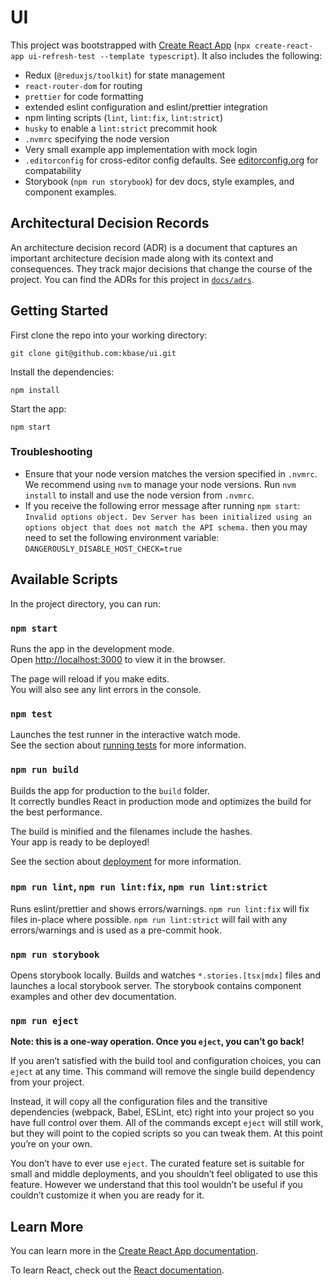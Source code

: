 # UI

This project was bootstrapped with [Create React App](https://github.com/facebook/create-react-app) (`npx create-react-app ui-refresh-test --template typescript`). It also includes the following:

- Redux (`@reduxjs/toolkit`) for state management
- `react-router-dom` for routing
- `prettier` for code formatting
- extended eslint configuration and eslint/prettier integration
- npm linting scripts (`lint`, `lint:fix`, `lint:strict`)
- `husky` to enable a `lint:strict` precommit hook
- `.nvmrc` specifying the node version
- Very small example app implementation with mock login
- `.editorconfig` for cross-editor config defaults. See
      [editorconfig.org](https://editorconfig.org) for compatability
- Storybook (`npm run storybook`) for dev docs, style examples, and component
    examples.


## Architectural Decision Records

An architecture decision record (ADR) is a document that captures an important
architecture decision made along with its context and consequences. They track
major decisions that change the course of the project. You can find the ADRs
for this project in [`docs/adrs`](docs/adrs).


## Getting Started

First clone the repo into your working directory:

```
git clone git@github.com:kbase/ui.git
```

Install the dependencies:

```
npm install
```

Start the app:

```
npm start
```

### Troubleshooting

- Ensure that your node version matches the version specified in `.nvmrc`. 
We recommend using `nvm` to manage your node versions. 
Run `nvm install` to install and use the node version from `.nvmrc`.
- If you receive the following error message after running `npm start`: 
`Invalid options object. Dev Server has been initialized using an options object that does not match the API schema.` 
then you may need to set the following environment variable: `DANGEROUSLY_DISABLE_HOST_CHECK=true`


## Available Scripts

In the project directory, you can run:

### `npm start`

Runs the app in the development mode.\
Open [http://localhost:3000](http://localhost:3000) to view it in the browser.

The page will reload if you make edits.\
You will also see any lint errors in the console.

### `npm test`

Launches the test runner in the interactive watch mode.\
See the section about [running tests][running-tests]  for more information.

[running-tests]: https://facebook.github.io/create-react-app/docs/running-tests

### `npm run build`

Builds the app for production to the `build` folder.\
It correctly bundles React in production mode and optimizes the build for the
best performance.

The build is minified and the filenames include the hashes.\
Your app is ready to be deployed!

See the section about
[deployment](https://facebook.github.io/create-react-app/docs/deployment) for
more information.

### `npm run lint`, `npm run lint:fix`, `npm run lint:strict`

Runs eslint/prettier and shows errors/warnings. `npm run lint:fix` will fix
files in-place where possible. `npm run lint:strict` will fail with any
errors/warnings and is used as a pre-commit hook.

### `npm run storybook`

Opens storybook locally. Builds and watches `*.stories.[tsx|mdx]` files and
launches a local storybook server. The storybook contains component examples
and other dev documentation.

### `npm run eject`

**Note: this is a one-way operation. Once you `eject`, you can’t go back!**

If you aren’t satisfied with the build tool and configuration choices, you can
`eject` at any time. This command will remove the single build dependency from
your project.

Instead, it will copy all the configuration files and the transitive
dependencies (webpack, Babel, ESLint, etc) right into your project so you have
full control over them. All of the commands except `eject` will still work, but
they will point to the copied scripts so you can tweak them. At this point
you’re on your own.

You don’t have to ever use `eject`. The curated feature set is suitable for
small and middle deployments, and you shouldn’t feel obligated to use this
feature. However we understand that this tool wouldn’t be useful if you
couldn’t customize it when you are ready for it.

## Learn More

You can learn more in the [Create React App documentation](https://facebook.github.io/create-react-app/docs/getting-started).

To learn React, check out the [React documentation](https://reactjs.org/).
